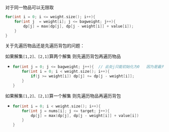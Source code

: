 对于同一物品可以无限取

```c++
for(int i = 0; i <= weight.size(); i++){
    for(int j  = weight[i]; j <= bagweight; j++){
        dp[j] = max(dp[j], dp[j - weight[i]] + value[i]);
    }
}
```

关于先遍历物品还是先遍历背包的问题：

如果解集`[1,2]、[2,1]`算两个解集 则先遍历背包再遍历物品

- ```c++
  for(int j = 0; j <= bagweight; j++){  // 此处j只能初始化为0   因为是最外层循环 接收不到内层循环的信息
      for(int i = 0; i < weight.size(); i++){
          if(j >= weight[i]) dp[j] += dp[j - weight[i]]; 
      }
  }
  ```

如果解集`[1,2]、[2,1]`算一个解集 则先遍历物品再遍历背包

- ```c++
  for(int i = 0; i < weight.size(); i++){
      for(int j = nums[i]; j <= target; j++){
          dp[j] = max(dp[j], dp[j - weight[i]] + value[i])
      }
  }
  ```

